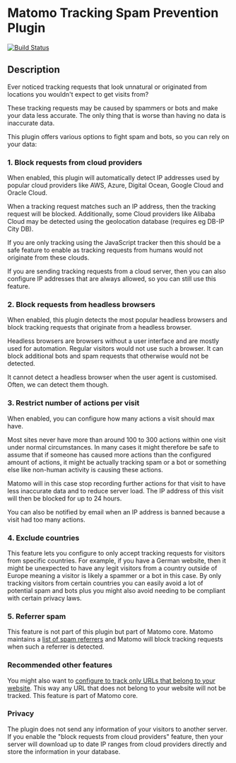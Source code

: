 # Matomo Tracking Spam Prevention Plugin

[![Build Status](https://github.com/matomo-org/plugin-TrackingSpamPrevention/actions/workflows/matomo-tests.yml/badge.svg?branch=4.x-dev)](https://github.com/matomo-org/plugin-TrackingSpamPrevention/actions/workflows/matomo-tests.yml)

## Description

Ever noticed tracking requests that look unnatural or originated from locations you wouldn't expect to get visits from?

These tracking requests may be caused by spammers or bots and make your data less accurate. The only thing that is worse than having no data is inaccurate data.

This plugin offers various options to fight spam and bots, so you can rely on your data:

### 1. Block requests from cloud providers

When enabled, this plugin will automatically detect IP addresses used by popular cloud providers like AWS, Azure, Digital Ocean, Google Cloud and Oracle Cloud.

When a tracking request matches such an IP address, then the tracking request will be blocked. Additionally, some Cloud providers like Alibaba Cloud may be detected using the geolocation database (requires eg DB-IP City DB).

If you are only tracking using the JavaScript tracker then this should be a safe feature to enable as tracking requests from humans would not originate from these clouds.

If you are sending tracking requests from a cloud server, then you can also configure IP addresses that are always allowed, so you can still use this feature.

### 2. Block requests from headless browsers

When enabled, this plugin detects the most popular headless browsers and block tracking requests that originate from a headless browser.

Headless browsers are browsers without a user interface and are mostly used for automation. Regular visitors would not use such a browser. It can block additional bots and spam requests that otherwise would not be detected.

It cannot detect a headless browser when the user agent is customised. Often, we can detect them though.

### 3. Restrict number of actions per visit

When enabled, you can configure how many actions a visit should max have. 

Most sites never have more than around 100 to 300 actions within one visit under normal circumstances. In many cases it might therefore be safe to assume that if someone has caused more actions than the configured amount of actions, it might be actually tracking spam or a bot or something else like non-human activity is causing these actions. 

Matomo will in this case stop recording further actions for that visit to have less inaccurate data and to reduce server load. The IP address of this visit will then be blocked for up to 24 hours.

You can also be notified by email when an IP address is banned because a visit had too many actions. 

### 4. Exclude countries

This feature lets you configure to only accept tracking requests for visitors from specific countries. For example, if you have a German website, then it might be unexpected to have any legit visitors from a country outside of Europe meaning a visitor is likely a spammer or a bot in this case. By only tracking visitors from certain countries you can easily avoid a lot of potential spam and bots plus you might also avoid needing to be compliant with certain privacy laws.

### 5. Referrer spam

This feature is not part of this plugin but part of Matomo core.
Matomo maintains a [list of spam referrers](https://matomo.org/blog/2015/05/stopping-referrer-spam/) and Matomo will block tracking requests when such a referrer is detected.

### Recommended other features

You might also want to [configure to track only URLs that belong to your website](https://matomo.org/faq/how-to/faq_21077/). This way any URL that does not belong to your website will not be tracked. This feature is part of Matomo core.

### Privacy

The plugin does not send any information of your visitors to another server. If you enable the "block requests from cloud providers" feature, then your server will download up to date IP ranges from cloud providers directly and store the information in your database.

